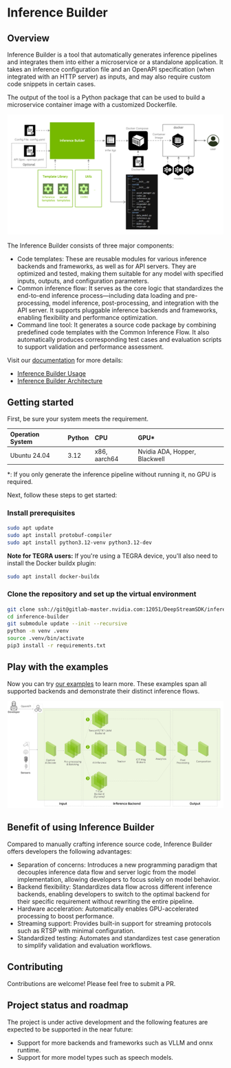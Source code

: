 # Inference Builder

## Overview

Inference Builder is a tool that automatically generates inference pipelines and integrates them into either a microservice or a standalone application. It takes an inference configuration file and an OpenAPI specification (when integrated with an HTTP server) as inputs, and may also require custom code snippets in certain cases.

The output of the tool is a Python package that can be used to build a microservice container image with a customized Dockerfile.

![Overview](overview.png)

The Inference Builder consists of three major components:

- Code templates: These are reusable modules for various inference backends and frameworks, as well as for API servers. They are optimized and tested, making them suitable for any model with specified inputs, outputs, and configuration parameters.
- Common inference flow: It serves as the core logic that standardizes the end-to-end inference process—including data loading and pre-processing, model inference, post-processing, and integration with the API server. It supports pluggable inference backends and frameworks, enabling flexibility and performance optimization.
- Command line tool: It generates a source code package by combining predefined code templates with the Common Inference Flow. It also automatically produces corresponding test cases and evaluation scripts to support validation and performance assessment.

Visit our [documentation](doc) for more details:

- [Inference Builder Usage](doc/usage.md)
- [Inference Builder Architecture](doc/architecture.md)

## Getting started

First, be sure your system meets the requirement.

| Operation System   | Python | CPU            |  GPU*                        |
|:-------------------|:-------|:---------------|:-----------------------------|
|Ubuntu 24.04        |3.12    | x86, aarch64   |Nvidia ADA, Hopper, Blackwell |

*: If you only generate the inference pipeline without running it, no GPU is required.

Next, follow these steps to get started:

### Install prerequisites

```bash
sudo apt update
sudo apt install protobuf-compiler
sudo apt install python3.12-venv python3.12-dev
```

**Note for TEGRA users:** If you're using a TEGRA device, you'll also need to install the Docker buildx plugin:

```bash
sudo apt install docker-buildx
```

### Clone the repository and set up the virtual environment

```bash
git clone ssh://git@gitlab-master.nvidia.com:12051/DeepStreamSDK/inference-builder.git
cd inference-builder
git submodule update --init --recursive
python -m venv .venv
source .venv/bin/activate
pip3 install -r requirements.txt
```

## Play with the examples

Now you can try [our examples](builder/samples/README.md) to learn more. These examples span all supported backends and demonstrate their distinct inference flows.

![Inference FLow of Different Backend](doc/assets/inference_flow.png)

## Benefit of using Inference Builder

Compared to manually crafting inference source code, Inference Builder offers developers the following advantages:
- Separation of concerns: Introduces a new programming paradigm that decouples inference data flow and server logic from the model implementation, allowing developers to focus solely on model behavior.
- Backend flexibility: Standardizes data flow across different inference backends, enabling developers to switch to the optimal backend for their specific requirement without rewriting the entire pipeline.
- Hardware acceleration: Automatically enables GPU-accelerated processing to boost performance.
- Streaming support: Provides built-in support for streaming protocols such as RTSP with minimal configuration.
- Standardized testing: Automates and standardizes test case generation to simplify validation and evaluation workflows.

## Contributing

Contributions are welcome! Please feel free to submit a PR.


## Project status and roadmap

The project is under active development and the following features are expected to be supported in the near future:

- Support for more backends and frameworks such as VLLM and onnx runtime.
- Support for more model types such as speech models.
